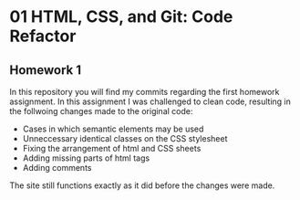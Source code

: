 # 01 HTML, CSS, and Git: Code Refactor

## Homework 1
In this repository you will find my commits regarding the first homework assignment. In this assignment I was challenged to clean code, resulting in the follwoing changes made to the original code:

- Cases in which semantic elements may be used
- Unneccessary identical classes on the CSS stylesheet
- Fixing the arrangement of html and CSS sheets
- Adding missing parts of html tags
- Adding comments

The site still functions exactly as it did before the changes were made.